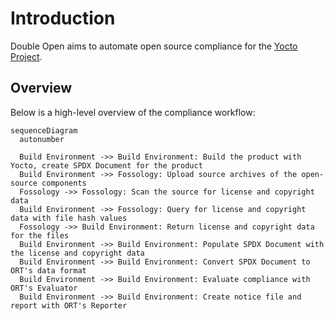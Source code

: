 # Introduction

Double Open aims to automate open source compliance for the
[Yocto Project](https://www.yoctoproject.org/).

## Overview

Below is a high-level overview of the compliance workflow:

```mermaid
sequenceDiagram
  autonumber

  Build Environment ->> Build Environment: Build the product with Yocto, create SPDX Document for the product
  Build Environment ->> Fossology: Upload source archives of the open-source components
  Fossology ->> Fossology: Scan the source for license and copyright data
  Build Environment ->> Fossology: Query for license and copyright data with file hash values
  Fossology ->> Build Environment: Return license and copyright data for the files
  Build Environment ->> Build Environment: Populate SPDX Document with the license and copyright data
  Build Environment ->> Build Environment: Convert SPDX Document to ORT's data format
  Build Environment ->> Build Environment: Evaluate compliance with ORT's Evaluator
  Build Environment ->> Build Environment: Create notice file and report with ORT's Reporter
```

